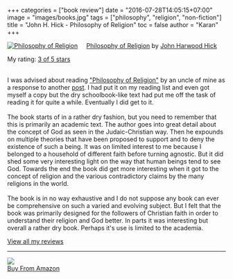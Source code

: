 +++
categories = ["book review"]
date = "2016-07-28T14:05:15+07:00"
image = "images/books.jpg"
tags = ["philosophy", "religion", "non-fiction"]
title = "John H. Hick - Philosophy of Religion"
toc = false
author = "Karan"
+++

<a href="https://www.goodreads.com/book/show/31904.Philosophy_of_Religion" style="float: left; padding-right: 20px"><img border="0" alt="Philosophy of Religion " src="https://d.gr-assets.com/books/1388512094m/31904.jpg" /></a><a href="https://www.goodreads.com/book/show/31904.Philosophy_of_Religion">Philosophy of Religion</a> by <a href="https://www.goodreads.com/author/show/3112013.John_Harwood_Hick">John Harwood Hick</a><br/>

My rating: <a href="https://www.goodreads.com/review/show/1079709095">3 of 5 stars</a><br /><br />

I was advised about reading <a href="http://www.amazon.in/gp/product/8120306872/ref=as_li_tl?ie=UTF8&camp=3626&creative=24790&creativeASIN=8120306872&linkCode=as2&tag=readings0c-21" rel="nofollow">"Philosophy of Religion"</a> by an uncle of mine as a response to another <a href="http://fleetingnonsense.blogspot.com/2014/10/of-religion-and-science.html" rel="nofollow">post</a>. I had put it on my reading list and even got myself a copy but the dry schoolbook-like text had put me off the task of reading it for quite a while. Eventually I did get to it.<br><br>The book starts of in a rather dry fashion, but you need to remember that this is primarily an academic text. The author goes into great detail about the concept of God as seen in the Judaic-Christian way. Then he expounds on multiple theories that have been proposed to support and to deny the existence of such a being. It was on limited interest to me because I belonged to a household of different faith before turning agnostic. But it did shed some very interesting light on the way that human beings tend to see God. Towards the end the book did get more interesting when it got to the concept of religion and the various contradictory claims by the many religions in the world.<br><br>The book is in no way exhaustive and I do not suppose any book can ever be comprehensive on such a varied and evolving subject. But I felt that the book was primarily designed for the followers of Christian faith in order to understand their religion and God better. In parts it was interesting but overall a rather dry book. Perhaps it's use is limited to the academia.

<a href="https://www.goodreads.com/review/list/20996466-karan-gupta">View all my reviews</a>

<hr />

<p class="unscaledimg">
	<a rel="nofollow" href="http://www.amazon.in/gp/product/8120306872/ref=as_li_tl?ie=UTF8&camp=3626&creative=24790&creativeASIN=8120306872&linkCode=as2&tag=readings0c-21"><img border="0" src="https://ws-in.amazon-adsystem.com/widgets/q?_encoding=UTF8&ASIN=8120306872&Format=_SL110_&ID=AsinImage&MarketPlace=IN&ServiceVersion=20070822&WS=1&tag=readings0c-21"><br />Buy From Amazon</a><img src="https://ir-in.amazon-adsystem.com/e/ir?t=readings0c-21&l=as2&o=31&a=8120306872" width="1" height="1" border="0" alt="" style="border:none !important; margin:0px !important;">
</p>
